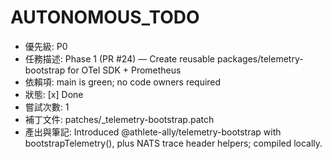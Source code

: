 # AUTONOMOUS_TODO

- 優先級: P0
- 任務描述: Phase 1 (PR #24) — Create reusable packages/telemetry-bootstrap for OTel SDK + Prometheus
- 依賴項: main is green; no code owners required
- 狀態: [x] Done
- 嘗試次數: 1
- 補丁文件: patches/_telemetry-bootstrap.patch
- 產出與筆記: Introduced @athlete-ally/telemetry-bootstrap with bootstrapTelemetry(), plus NATS trace header helpers; compiled locally.
